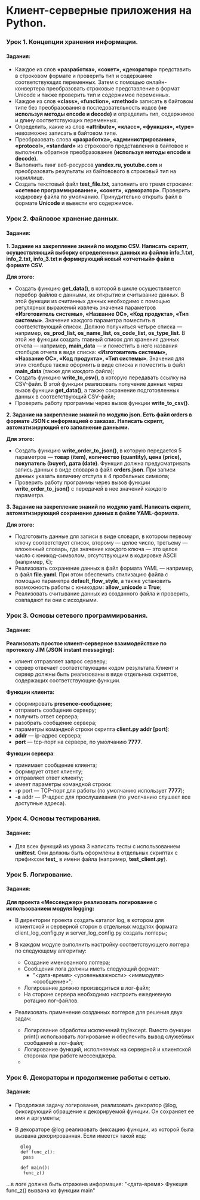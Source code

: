 # Клиент-серверные приложения на Python.
### Урок 1. Концепции хранения информации.
#### Задания:
 - Каждое из слов **«разработка», «сокет», «декоратор»** представить в строковом формате и проверить тип и содержание соответствующих переменных. Затем с помощью онлайн-конвертера преобразовать строковые представление в формат Unicode и также проверить тип и содержимое переменных.
 - Каждое из слов **«class», «function», «method»** записать в байтовом типе без преобразования в последовательность кодов **(не используя методы encode и decode)** и определить тип, содержимое и длину соответствующих переменных.
 - Определить, какие из слов **«attribute», «класс», «функция», «type»** невозможно записать в байтовом типе.
 - Преобразовать слова **«разработка», «администрирование», «protocol», «standard»** из строкового представления в байтовое и выполнить обратное преобразование **(используя методы encode и decode)**.
 - Выполнить пинг веб-ресурсов **yandex.ru, youtube.com** и преобразовать результаты из байтовового в строковый тип на кириллице.
 - Создать текстовый файл **test_file.txt**, заполнить его тремя строками: **«сетевое программирование», «сокет», «декоратор»**. Проверить кодировку файла по умолчанию. Принудительно открыть файл в формате **Unicode** и вывести его содержимое.

### Урок 2. Файловое хранение данных.
#### Задания:
**1. Задание на закрепление знаний по модулю CSV. 
   Написать скрипт, осуществляющий выборку определенных данных из файлов info_1.txt, info_2.txt, info_3.txt и формирующий новый «отчетный» файл в формате CSV.**
   
   **Для этого:**
   - Создать функцию **get_data()**, в которой в цикле осуществляется перебор файлов с данными, их открытие и считывание данных. В этой функции из считанных данных  необходимо с помощью регулярных выражений извлечь значения параметров **«Изготовитель системы», «Название ОС», «Код продукта», «Тип системы»**. Значения  каждого параметра поместить в соответствующий список. Должно получиться четыре списка — например, **os_prod_list, os_name_list, os_code_list, os_type_list**. В этой же функции создать главный список для хранения данных отчета — например, **main_data** — и поместить в него названия столбцов отчета в виде списка: **«Изготовитель системы», «Название ОС», «Код продукта», «Тип системы»**. Значения для этих столбцов также оформить в виде списка и поместить в файл **main_data** (также для каждого файла);
   - Создать функцию **write_to_csv()**, в которую передавать ссылку на CSV-файл. В этой функции реализовать получение данных через вызов функции **get_data()**, а также сохранение подготовленных данных в соответствующий CSV-файл;
   - Проверить работу программы через вызов функции **write_to_csv()**.

**2. Задание на закрепление знаний по модулю json. Есть файл orders в формате JSON с информацией о заказах. 
   Написать скрипт, автоматизирующий его заполнение данными.** 
   
   **Для этого:**
   - Создать функцию **write_order_to_json()**, в которую передается 5 параметров — **товар (item), количество (quantity), цена (price), покупатель (buyer), дата (date)**. Функция должна предусматривать запись данных в виде словаря в файл **orders.json**. При записи данных указать величину отступа в 4 пробельных символа;
   - Проверить работу программы через вызов функции **write_order_to_json()** с передачей в нее значений каждого параметра.

**3. Задание на закрепление знаний по модулю yaml. 
   Написать скрипт, автоматизирующий сохранение данных в файле YAML-формата.** 
   
   **Для этого:**
   - Подготовить данные для записи в виде словаря, в котором первому ключу соответствует список, второму — целое число, третьему — вложенный словарь, где значение каждого ключа — это целое число с юникод-символом, отсутствующим в кодировке ASCII (например, €);
   - Реализовать сохранение данных в файл формата YAML — например, в файл **file.yaml**. При этом обеспечить стилизацию файла с помощью параметра **default_flow_style**, а также установить возможность работы с юникодом: **allow_unicode = True**;
   - Реализовать считывание данных из созданного файла и проверить, совпадают ли они с исходными.

### Урок 3. Основы сетевого программирования.
#### Задание:
**Реализовать простое клиент-серверное взаимодействие по протоколу JIM (JSON instant messaging):**
- клиент отправляет запрос серверу;
- сервер отвечает соответствующим кодом результата.Клиент и сервер должны быть реализованы в виде отдельных скриптов, содержащих соответствующие функции.

**Функции клиента:**
- сформировать **presence-сообщение**;
- отправить сообщение серверу;
- получить ответ сервера;
- разобрать сообщение сервера;
- параметры командной строки скрипта **client.py addr [port]**:
 - **addr** — ip-адрес сервера;
 - **port** — tcp-порт на сервере, по умолчанию **7777**.

**Функции сервера**:
- принимает сообщение клиента;
- формирует ответ клиенту;
- отправляет ответ клиенту;
- имеет параметры командной строки:
 - **-p** port — TCP-порт для работы (по умолчанию использует **7777**);
 - **-a** addr — IP-адрес для прослушивания (по умолчанию слушает все доступные адреса).


### Урок 4. Основы тестирования.
#### Задание:
- Для всех функций из урока 3 написать тесты с использованием **unittest**. Они должны быть оформлены в отдельных скриптах с префиксом **test_** в имени файла (например, **test_client.py**).

### Урок 5. Логирование.
#### Задания:

**Для проекта «Мессенджер» реализовать логирование с использованием модуля logging:**

- В директории проекта создать каталог log, в котором для клиентской и серверной сторон в отдельных модулях формата client_log_config.py и server_log_config.py создать логгеры;
- В каждом модуле выполнить настройку соответствующего логгера по следующему алгоритму:
  - Создание именованного логгера;
  - Сообщения лога должны иметь следующий формат: 
    - "<дата-время> <уровеньважности> <имямодуля> <сообщение>";
  - Логирование должно производиться в лог-файл;
  - На стороне сервера необходимо настроить ежедневную ротацию лог-файлов.

 - Реализовать применение созданных логгеров для решения двух задач:
   - Логирование обработки исключений try/except. Вместо функции print() использовать логирование и обеспечить вывод служебных сообщений в лог-файл;
   - Логирование функций, исполняемых на серверной и клиентской сторонах при работе мессенджера.
   - 
### Урок 6. Декораторы и продолжение работы с сетью.
#### Задания:
- Продолжая задачу логирования, реализовать декоратор @log, фиксирующий обращение к декорируемой функции. Он сохраняет ее имя и аргументы;
- В декораторе @log реализовать фиксацию функции, из которой была вызвана декорированная. Если имеется такой код:
        
        @log
        def func_z():
         pass

        def main():
         func_z()
...в логе должна быть отражена информация:
"<дата-время> Функция func_z() вызвана из функции main"
